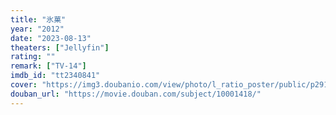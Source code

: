 ```yaml
---
title: "氷菓"
year: "2012"
date: "2023-08-13"
theaters: ["Jellyfin"]
rating: ""
remark: ["TV-14"]
imdb_id: "tt2340841"
cover: "https://img3.doubanio.com/view/photo/l_ratio_poster/public/p2918319612.jpg"
douban_url: "https://movie.douban.com/subject/10001418/"
---
```

